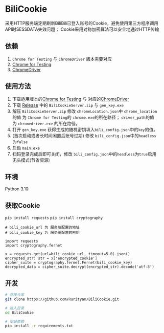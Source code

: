 # BiliCookie
采用HTTP服务端定期刷新BiliBili已登入账号的Cookie，避免使用第三方程序调用API时SESSDATA失效问题；
Cookie采用对称加密算法可以安全地通过HTTP传输

## 依赖
1. `Chrome for Testing` 与 `ChromeDriver` 版本需要对应
2. [Chrome for Testing](https://googlechromelabs.github.io/chrome-for-testing/#stable)
3. [ChromeDriver](https://googlechromelabs.github.io/chrome-for-testing/#stable)

## 使用方法
1. 下载适用版本的[Chrome for Testing](https://storage.googleapis.com/chrome-for-testing-public/141.0.7390.54/win64/chrome-win64.zip) 与 对应的[ChromeDriver](https://storage.googleapis.com/chrome-for-testing-public/141.0.7390.54/win64/chromedriver-win64.zip)
2. 下载 [Release](https://github.com/Rurityan/BiliCookie/releases) 中的 `BiliCookieServer.zip` 与 `gen_key.exe
`
3. 解压 `BiliCookieServer.zip` 修改 `chromeLocation.json`中
    `chrome_location`的值 为 `Chrome for Testing`的 `chrome.exe`的所在路径；
    `driver_path`的值 为 `chromedriver.exe` 的所在路径。
4. 打开 `gen_key.exe` 获得生成的随机密钥填入`bili_config.json`中的`key`的值。
5. (首次启动或者长时间闲置后账号过期) 修改 `bili_config.json`中的`headless`为`false`
6. 启动 `main.exe`
7. 扫码登录完成后即可关闭，修改 `bili_config.json`中的`headless`为`true`启用无头模式(节省资源)

## 环境
Python 3.10

## 获取Cookie
`pip install requests`
`pip install cryptography`
```
# bili_cookie_url 为 服务端配置的地址
# bili_cookie_key 为 服务器配置的密钥

import requests
import cryptography.fernet

x = requests.get(url=bili_cookie_url, timeout=5.0).json()
encrypted_str: str = x['encrypted_cookie']
cipher_suite = cryptography.fernet.Fernet(bili_cookie_key)
decrypted_data = cipher_suite.decrypt(encrypted_str).decode('utf-8')
```

## 开发
```bash
# 克隆仓库
git clone https://github.com/Rurityan/BiliCookie.git

# 进入目录
cd BiliCookie

# 安装依赖
pip install -r requirements.txt